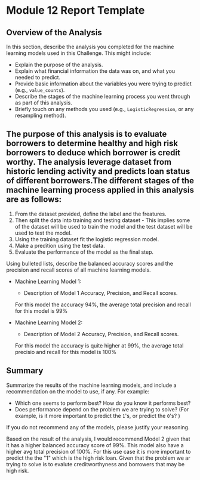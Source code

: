 # Module 12 Report Template

## Overview of the Analysis

In this section, describe the analysis you completed for the machine learning models used in this Challenge. This might include:

* Explain the purpose of the analysis.
* Explain what financial information the data was on, and what you needed to predict.
* Provide basic information about the variables you were trying to predict (e.g., `value_counts`).
* Describe the stages of the machine learning process you went through as part of this analysis.
* Briefly touch on any methods you used (e.g., `LogisticRegression`, or any resampling method).

## The purpose of this analysis is to evaluate borrowers to determine healthy and high risk borrowers to deduce which borrower is credit worthy. The analysis leverage dataset from historic lending activity and predicts loan status of different borrowers.The different stages of the machine learning process applied in this analysis are as follows:
1) From the dataset provided, define the label and the freatures.
2) Then split the data into training and testing dataset - This implies some of the dataset will be used to train the model and the test dataset will be used to test the model. 
3) Using the training dataset fit the logistic regression model.
4) Make a predition using the test data.
5) Evaluate the performance of the model as the final step.



Using bulleted lists, describe the balanced accuracy scores and the precision and recall scores of all machine learning models.

* Machine Learning Model 1:
  * Description of Model 1 Accuracy, Precision, and Recall scores.
  
  For this model the accuracy 94%, the average total precision and recall for this model is 99%


* Machine Learning Model 2:
  * Description of Model 2 Accuracy, Precision, and Recall scores.

  For this model the accuracy is quite higher at 99%, the average total precisio and recall for this model is 100%
## Summary

Summarize the results of the machine learning models, and include a recommendation on the model to use, if any. For example:
* Which one seems to perform best? How do you know it performs best?
* Does performance depend on the problem we are trying to solve? (For example, is it more important to predict the `1`'s, or predict the `0`'s? )

If you do not recommend any of the models, please justify your reasoning.

Based on the result of the analysis, I would recommend Model 2 given that it has a higher balanced accuracy score of 99%. This model also have a higher avg total precision of 100%.
For this use case it is more important to predict the the "1" which is the high risk loan. Given that the problem we ar trying to solve is to evalute creditworthyness and borrowers that may be high risk.